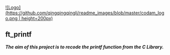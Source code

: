 [![Logo](https://github.com/qingqingqingli/readme_images/blob/master/codam_logo.png | height=200px)](https://github.com/qingqingqingli/ft_printf)

## ft_printf
***The aim of this project is to recode the printf function from the C Library.***
